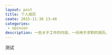 ```yaml
---
layout: post
title: 个人简历
ceate: 2015-11-30 13:46
categories:
 - opinion
description: 一些关于工作的内容，一份用于求职的简历。
---
```


测试
